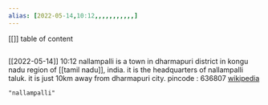 ```yaml
---
alias: [2022-05-14,10:12,,,,,,,,,,,]
---
```

[[]]
table of content
```toc
```

[[2022-05-14]] 10:12
nallampalli is a town in dharmapuri district in kongu nadu region of [[tamil nadu]], india. it is the headquarters of nallampalli taluk. it is just 10km away from dharmapuri city. pincode : 636807
[wikipedia](https://en.wikipedia.org/wiki/nallampalli)
```query
"nallampalli"
```